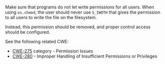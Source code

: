 Make sure that programs do not let write permissions for all users. When using `os.chmod`, the user should never use `S_IWOTH` that gives the permission to all users to write the file on the filesystem.

Instead, this permission should be removed, and proper control access should be configured.

See the following related CWE:
 - [CWE-275](https://cwe.mitre.org/data/definitions/275.html) category - Permission Issues
 - [CWE-280](https://cwe.mitre.org/data/definitions/280.html) - Improper Handling of Insufficient Permissions or Privileges